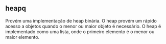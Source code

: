 ## heapq

Provém uma implementação de heap binária.
O heap provém um rápido acesso a objetos quando o menor ou maior objeto é necessário.
O heap é implementado como uma lista, onde o primeiro elemento é o menor ou maior elemento.